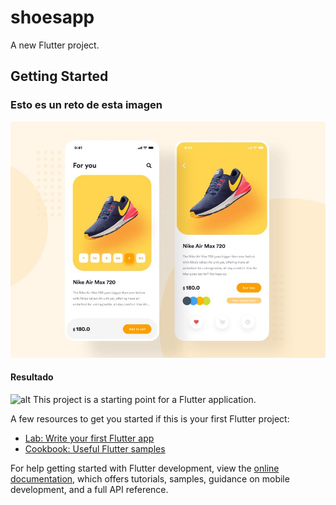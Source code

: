 # shoesapp

A new Flutter project.

## Getting Started
### Esto es un reto de esta imagen
![alt](assets\imgs\idea.jpg)

#### Resultado
![alt](assets\imgs\Resultado.gif)
This project is a starting point for a Flutter application.

A few resources to get you started if this is your first Flutter project:

- [Lab: Write your first Flutter app](https://docs.flutter.dev/get-started/codelab)
- [Cookbook: Useful Flutter samples](https://docs.flutter.dev/cookbook)

For help getting started with Flutter development, view the
[online documentation](https://docs.flutter.dev/), which offers tutorials,
samples, guidance on mobile development, and a full API reference.

